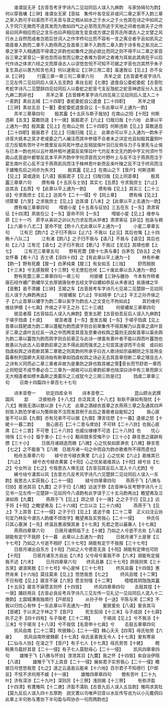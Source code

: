 <!-- { "loadSidebar": true } -->
　　谁谓鼠无牙【古音吾考牙字诗凡二见竝同后人误入九麻韵　与家协隔句为韵】何以穿我墉【三钟】谁谓女无家【音姑　集传叶各空反非或问二章之家不入韵三章之家入韵可乎曰奚而不可夫音与音之相从如水之于水火之于火也其在诗之中如风之入于窍穴无微而不逹其发而为歌如四气之必至而无所逃于天地之间者也故夫子之传易曰同声相应而记之言乐也曰声相应故生变变成方谓之音苏氏所谓古人之文譬之风行水上自然而成者岂若后世词人之作字栉句比而不容有一言之离合者乎且如凯风之南首章入韵而二章不入韵燕燕之及首章三章不入韵而二章入韵于诗多有之矣况此二章之家平入相通固不得谓之非韵也如集传之説必欲比而同之则不得不以二章之家音谷三章之家音公一家也忽而谷怱而公歌之者难为音听之者难为耳矣此其病在乎以后代作诗之体求六经之文而厚诬古人以谬悠忽怳不可知不可据之字音也岂其然乎朱子复生其必以愚为知言也夫】何以速我讼【三钟三用二音】虽速我讼【见上】亦不女从【三钟】
　　行露三章一章三句二章章六句
　　羔羊之皮【古音婆考皮字诗凡三见左传二见竝同后人误入五支韵】素丝五紽【七歌】退食自公委蛇委蛇【古音陀考蛇字诗凡二见楚辞四见竝同后人以委蛇之蛇音弋支反虺蛇之蛇音神遮反分入五支九麻二韵非也】
　　羔羊之革【古音棘考革字诗凡四见易三见竝同后人混入二十一麦韵】素丝五緎【二十四职】委蛇委蛇自公退食【二十四职】
　　羔羊之缝【三钟】素丝五总【一董】委蛇委蛇退食自公【一东此章以平上通为一韵】
　　羔羊三章章四句
　　殷其靁【十五灰与斯子哉协】在南山之阳【十阳】何斯违斯【五支】莫敢防遑【十一唐】振振君子【六止】归哉归哉【十六咍　此章以平上通为一韵】殷其靁【见上】在南山之侧【二十四职】何斯违斯【见上】莫敢遑息【二十四职】振振君子【见上】归哉归哉【见上　此章亦可以平上入通为一韵朱子诗音大抵本之吴才老或委之门人编注而其中参错不合者未之详定也且如殷其靁侧叶庄力反瓠有苦叶子叶奬里反谷风死叶想止反相鼠俟叶羽已反侧与力子与里死与止俟与已本一韵也何以云叶頍弁栢叶逋莫反奕怿竝叶弋灼反本文无灼韵中字又何须叶节南山氐音底叶都黎反氐本平声齐韵中字何须音而又叶野叶上与反不注于燕燕而注于葛生南叶尼心反不注于燕燕凯风而注于株林思叶新赍反来叶陵之反不注于终风而注于雄雉先后之间亦为失次】
　　殷其靁【见上】在南山之下【音户】何斯违斯【见上】莫或遑处【八语】振振君子【见上】归哉归哉【见上同首章】
　　殷其靁三章章六句
　　摽有梅【十五灰与士协】其实七【五质】兮求我庶士【六止】迨其吉【五质】兮【此章以平上通为一韵】
　　摽有梅【见上】其实三【二十三谈】兮求我庶士【见上】迨其今【二十一侵】兮【同上章】
　　摽有梅【见上】顷筐塈【六至】之求我庶士【见上】迨其谓【八未】之【此章以平上去通为一韵】
　　摽有梅三章章四句
　　嘒彼小星【十五青与征协】三五在东【一东】肃肃宵征【十四清】夙夜在公【一东】寔命不同【一东】
　　嘒彼小星【见上】维参与昴【三十一巧　昴字从寅卯之卯以为力求反而从戼者】肃肃宵征【非见】抱衾与裯【上六豪十八尤二】寔命不犹【韵十八尤此章以平上通为一】
　　小星二章章五句
　　江有汜【韵六】之子归不我以【止六】不我以【止见】其后也悔【上十四贿十八队二】
　　江有渚【韵八】之子归不我与【语八】不我与【语见】其后也处【上八】江有沱【语七】之子归不我过【歌八】不我过【戈见】其啸也歌【上七】
　　江有汜三章章五句
　　野有死麕【歌十七真与春】白茅包【协五】之有女怀春【肴十八】吉士诱【谆四十四】之【有此章以平上通为一】
　　林有朴樕【韵一】野有死鹿【屋一】白茅纯束【屋三】有女如玉【三烛】
　　舒而脱脱【十三末】兮无感我帨【十三祭】兮无使尨也吠【二十废此章以去入通为一韵】
　　野有死麕三章二章章四句一章三句
　　何彼襛【三钟与雝协　今本有作秾者唐石经作襛广韵襛华又衣厚貌唐张参五经文字曰襛如恭反从禾者讹】矣唐棣之华【音敷】曷不肃雝【三钟】王姬之车【古音居考车字诗凡七见易二见楚辞一见竝同后人误于九麻韵再出】
　　何彼襛矣【六止】华如桃李【六止】平王之孙齐侯之子【六止首章以襛字为韵二章以矣字为韵古人之文变化不拘如此】
　　其钓维何维丝伊缗【十七眞】齐侯之子平王之孙【二十三魂】
　　何彼襛矣三章章四句
　　彼茁者葭【古音姑后人误入九麻韵】壹发五豝【古音伯吾反后人误入九麻韵】于嗟乎驺虞【十虞】
　　彼茁者蓬【一东】壹发五豵【一东】于嗟乎驺虞【见上　首章以葭豝虞为韵二章以蓬豵为韵而虞字则合前章集传不得其解乃以首章之虞叶音牙二章之虞叶五红反一诗之中而两变其音及至秦诗权舆之篇则无説矣首章以渠余舆为韵二章以簋饱为韵而舆字则合前章正与此诗一律虽有善叶者不能以舆而叶簋饱也故愚以为此古人后章韵前章之法不得此説而强求之上句宜其迷谬而不合矣　或曰如驺虞权舆之诗若断其第二章歌之则其韵何所承乎曰古人歌诗如宗庙朝防之乐皆用全篇春秋列国卿大夫赋诗始有断章如驺虞权舆之诗必无去其首章但断二章之理且古人之诗有义同而必二章三章者非故为是重防之辞也取其被之管音长而节舒若一章而止则短促不成节奏必合二三章为一阕故可以后章韵前章也陆深曰诗中有三章而辞义无大相逺者如樛木螽斯之类葢乐之三成犹今之三阕三防是已】
　　驺虞二章章三句
　　召南十四篇四十章百七十七句







　　诗本音卷一
　　钦定四库全书
　　诗本音卷二　　　　　　　昆山顾炎武撰国风
　　邶
　　泛彼柏舟【十八尤】亦泛其流【十八尤】耿耿不寐如有隐忧【十八尤】微我无酒以敖以游【十八尤　此章之酒緑衣首章之衣燕燕三章之及通其四声则皆入韵恐学者以为繁碎故不注而发其例于此后之善歌者自能知之】
　　我心匪鉴不可以茹【九御】亦有兄弟不可以据【九御】薄言往愬【十一暮】逢彼之怒【十姥十一暮二韵】
　　我心匪石【二十二昔与席协】不可转【二十八狝】也我心匪席【二十二昔】不可卷【二十八狝】也威仪棣棣不可选【二十八狝】也
　　忧心悄悄【三十小】愠于羣小【三十小】觏闵既多受悔不少【三十小】静言思之寤辟有摽【三十小】
　　日居月诸胡迭而微【八微】心之忧矣如匪澣衣【八微】静言思【七之】之不能奋飞【八微　日居月诸一句之中而自为韵亦歌者所不得而遗也】
　　柏舟五章章六句
　　緑兮衣兮緑衣黄里【六止】心之忧矣【六止】曷维其已【六止】
　　緑兮衣兮緑衣黄裳【十阳】心之忧矣曷维其亾【十阳】緑兮丝【七之】兮女所治【七之】兮我思古人俾无訧【古音羽其反后人混入十八尤韵】兮
　　絺兮绤兮凄其以风【古音方凡反考风字诗凡六见楚辞二见竝同后人误入一东韵】我思古人实获我心【二十一侵】
　　緑兮四章章四句
　　燕燕于飞【八微与归协】差池其羽【九麌】之子于归【八微】远送于野【古音神与反考野字诗凡十三见书一见左传一见楚辞一见竝同今八语韵有此字误于三十五马韵再出】瞻望弗及泣涕如雨【九麌】
　　燕燕于飞【见上】颉之颃【十一唐】之之子于归【见上】远于将【十阳】之瞻望弗及【二十六缉】伫立以泣【二十六缉】
　　燕燕于飞【见上】下上其音【二十一侵】之子于归【见上】逺送于南【二十二覃　正义曰沈云协句宜乃林反今谓古人韵缓不烦改字】瞻望弗及实劳我心【二十一侵】
　　仲氏任只其心塞渊【一先】终温且惠淑愼其身【十七真】先君之思以朂寡人【十七眞】
　　燕燕四章章六句
　　日居月诸照临下土【十姥】乃如之人兮逝不古处【八语】胡能有定宁不我顾【十一暮　此章以上去通为一韵】
　　日居月诸下土是冒【三十七号】乃如之人兮逝不相好【三十七号】胡能有定宁不我报【三十七号】
　　日居月诸出自东方【十阳】乃如之人兮德音无良【十阳】胡能有定俾也可防【十阳】
　　日居月诸东方自出【六术】父兮母兮畜我不卒【六术】胡能有定报我不述【六术】
　　日月四章章六句
　　终风且暴【三十七号】顾我则笑【三十五笑】谑浪笑敖【三十七号】中心是悼【三十七号】
　　终风且霾【十四皆】惠然肻来【十六咍】莫往莫来【见上】悠悠我思【七之】
　　终风且曀【十二霁】不日有曀【见上】寤言不寐【六至】愿言则嚏【十二霁】
　　曀曀其阴虺虺其靁【十五灰】寤言不寐愿言则怀【十四皆】
　　终风四章章四句
　　击鼓其镗【十一唐】踊跃用兵【古音必良反考兵字诗凡三见左传一见礼记一见竝同后人混入十二庚韵】土国城漕我独南行【戸郎反】
　　从孙子仲【一送】平陈与宋【二宋】不我以归忧心有忡【一东此章以平去通为一韵】
　　爰居爰处【八语】爰丧其马【音姥】于以求之于林之下【音戸】
　　死生契阔【十三末】与子成説【十七薛】执子之手【四十四有】与子偕老【三十二晧】
　　于嗟阔【见上】兮不我活【十三末】兮于嗟洵【十八谆】兮不我信【毛音申十七眞】兮
　　击鼓五章章四句
　　凯风自南【二十二覃】吹彼棘心【二十一侵】棘心夭夭【四宵】母氏劬劳【六豪】
　　凯风自南吹彼棘薪【十七真】母氏圣善我无令人【十七真】爰有寒泉【二仙与人协】在浚之下【音户】有子七人【十七真】母氏劳苦【十姥】
　　睍睆黄鸟载好其音【二十一侵】有子七人莫慰母心【二十一侵】
　　凯风四章章四句
　　雄雉于飞【八微与怀协】泄泄其羽【九麌】我之怀【十四皆】矣自诒伊阻【八语】
　　雄雉于飞下上其音【二十一侵】展矣君子实劳我心【二十一侵】瞻彼日月悠悠我思【七之】道之云逺曷云能来【十六咍】百尔君子不知德行【户郎反】不忮不求何用不臧【十一唐】
　　雄雉四章章四句
　　匏有苦叶【二十九叶】济有深涉【二十九叶】深则厉【十三祭】浅则揭【十三祭】
　　有弥济盈【十四清】有鷕雉鸣【十二庚】济盈不濡轨【古音九后人误入五旨韵】雉鸣求其牡【莫九反后人误入四十五厚韵　説文鷕以鸟唯声旧音以水反传写讹为以小元戴侗曰此章上半句弥与鷕协下半句盈与鸣协亦一句而两韵也】
